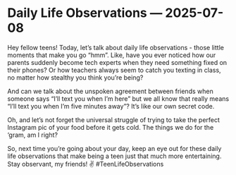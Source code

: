 # Daily Life Observations — 2025-07-08

Hey fellow teens! Today, let’s talk about daily life observations - those little moments that make you go “hmm”. Like, have you ever noticed how our parents suddenly become tech experts when they need something fixed on their phones? Or how teachers always seem to catch you texting in class, no matter how stealthy you think you’re being?

And can we talk about the unspoken agreement between friends when someone says “I’ll text you when I’m here” but we all know that really means “I’ll text you when I’m five minutes away”? It’s like our own secret code.

Oh, and let’s not forget the universal struggle of trying to take the perfect Instagram pic of your food before it gets cold. The things we do for the ‘gram, am I right?

So, next time you’re going about your day, keep an eye out for these daily life observations that make being a teen just that much more entertaining. Stay observant, my friends! ✌️ #TeenLifeObservations